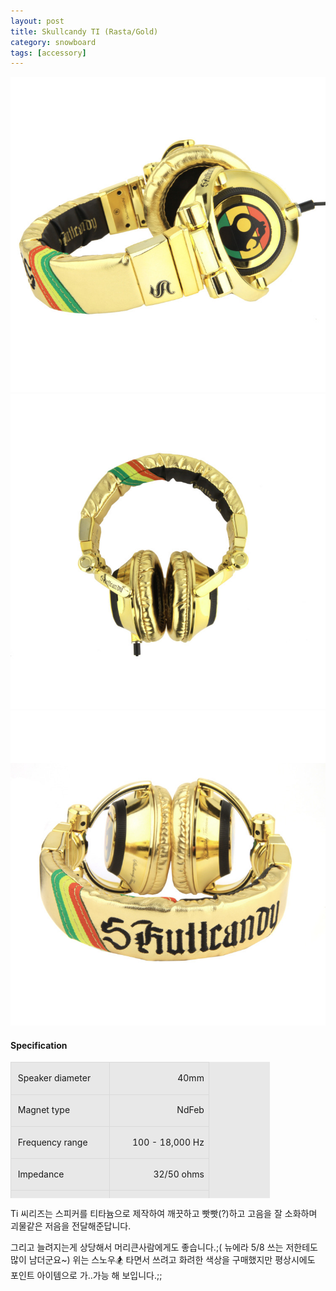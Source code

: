 ```yaml
---
layout: post
title: Skullcandy TI (Rasta/Gold)
category: snowboard
tags: [accessory]
---
```


![Skullcandy TI Gold foil rasta](/images/posts/skullcandy_ti_gold_foil_rasta_1.jpg)
![Skullcandy TI Gold foil rasta](/images/posts/skullcandy_ti_gold_foil_rasta_2.jpg)
![Skullcandy TI Gold foil rasta](/images/posts/skullcandy_ti_gold_foil_rasta_3.jpg)

#### Specification ####
<table style="WIDTH: 415px; BORDER-COLLAPSE: collapse; HEIGHT: 218px" cellspacing="1" cellpadding="1" width="415" bgcolor="#e8e8e8">
<tbody>
<tr>
<td style="BORDER-BOTTOM: #dadada 1px solid; BORDER-LEFT: #dadada 1px solid; BORDER-TOP: #dadada 1px solid; BORDER-RIGHT: #dadada 1px solid" width="50%">
<p>&nbsp;Speaker diameter</p>
</td>
<td style="BORDER-BOTTOM: #dadada 1px solid; BORDER-LEFT: #dadada 1px solid; BORDER-TOP: #dadada 1px solid; BORDER-RIGHT: #dadada 1px solid" width="50%">
<p style="TEXT-ALIGN: right">&nbsp;40mm</p>
</td></tr>
<tr>
<td style="BORDER-BOTTOM: #dadada 1px solid; BORDER-LEFT: #dadada 1px solid; BORDER-TOP: #dadada 1px solid; BORDER-RIGHT: #dadada 1px solid" width="50%">
<p>&nbsp;Magnet type</p>
</td>
<td style="BORDER-BOTTOM: #dadada 1px solid; BORDER-LEFT: #dadada 1px solid; BORDER-TOP: #dadada 1px solid; BORDER-RIGHT: #dadada 1px solid" width="50%">
<p style="TEXT-ALIGN: right">&nbsp;NdFeb</p>
</td></tr>
<tr>
<td style="BORDER-BOTTOM: #dadada 1px solid; BORDER-LEFT: #dadada 1px solid; BORDER-TOP: #dadada 1px solid; BORDER-RIGHT: #dadada 1px solid" width="50%">
<p>&nbsp;Frequency range</p>
</td>
<td style="BORDER-BOTTOM: #dadada 1px solid; BORDER-LEFT: #dadada 1px solid; BORDER-TOP: #dadada 1px solid; BORDER-RIGHT: #dadada 1px solid" width="50%">
<p style="TEXT-ALIGN: right">&nbsp;100 - 18,000 Hz</p>
</td></tr>
<tr>
<td style="BORDER-BOTTOM: #dadada 1px solid; BORDER-LEFT: #dadada 1px solid; BORDER-TOP: #dadada 1px solid; BORDER-RIGHT: #dadada 1px solid" width="50%">
<p>&nbsp;Impedance</p>
</td>
<td style="BORDER-BOTTOM: #dadada 1px solid; BORDER-LEFT: #dadada 1px solid; BORDER-TOP: #dadada 1px solid; BORDER-RIGHT: #dadada 1px solid" width="50%">
<p style="TEXT-ALIGN: right">&nbsp;32/50 ohms</p>
</td></tr>
<tr>
<td style="BORDER-BOTTOM: #dadada 1px solid; BORDER-LEFT: #dadada 1px solid; BORDER-TOP: #dadada 1px solid; BORDER-RIGHT: #dadada 1px solid" width="50%">
<p>&nbsp;Max input power</p>
</td>
<td style="BORDER-BOTTOM: #dadada 1px solid; BORDER-LEFT: #dadada 1px solid; BORDER-TOP: #dadada 1px solid; BORDER-RIGHT: #dadada 1px solid" width="50%">
<p style="TEXT-ALIGN: right">&nbsp;400mW</p>
</td></tr>
<tr>
<td style="BORDER-BOTTOM: #dadada 1px solid; BORDER-LEFT: #dadada 1px solid; BORDER-TOP: #dadada 1px solid; BORDER-RIGHT: #dadada 1px solid" width="50%">
<p>&nbsp;Cable type</p>
</td>
<td style="BORDER-BOTTOM: #dadada 1px solid; BORDER-LEFT: #dadada 1px solid; BORDER-TOP: #dadada 1px solid; BORDER-RIGHT: #dadada 1px solid" width="50%">
<p style="TEXT-ALIGN: right">&nbsp;OFC</p>
</td></tr>
<tr>
<td style="BORDER-BOTTOM: #dadada 1px solid; BORDER-LEFT: #dadada 1px solid; BORDER-TOP: #dadada 1px solid; BORDER-RIGHT: #dadada 1px solid" width="50%">
<p>&nbsp;Cable length</p>
</td>
<td style="BORDER-BOTTOM: #dadada 1px solid; BORDER-LEFT: #dadada 1px solid; BORDER-TOP: #dadada 1px solid; BORDER-RIGHT: #dadada 1px solid" width="50%">
<p style="TEXT-ALIGN: right">&nbsp;1.2 M</p>
</td></tr>
<tr>
<td style="BORDER-BOTTOM: #dadada 1px solid; BORDER-LEFT: #dadada 1px solid; BORDER-TOP: #dadada 1px solid; BORDER-RIGHT: #dadada 1px solid" width="50%">
<p>&nbsp;Plug type</p>
</td>
<td style="BORDER-BOTTOM: #dadada 1px solid; BORDER-LEFT: #dadada 1px solid; BORDER-TOP: #dadada 1px solid; BORDER-RIGHT: #dadada 1px solid" width="50%">
<p style="TEXT-ALIGN: right">&nbsp;3.5mm gold plated</p>
</td></tr>
<tr>
<td style="BORDER-BOTTOM: #dadada 1px solid; BORDER-LEFT: #dadada 1px solid; BORDER-TOP: #dadada 1px solid; BORDER-RIGHT: #dadada 1px solid" width="50%">
<p>&nbsp;Accessory</p>
</td>
<td style="BORDER-BOTTOM: #dadada 1px solid; BORDER-LEFT: #dadada 1px solid; BORDER-TOP: #dadada 1px solid; BORDER-RIGHT: #dadada 1px solid" width="50%">
<p style="TEXT-ALIGN: right">&nbsp;3.5 &gt; 6.3mm adaptor</p>
</td></tr>
</tbody></table>

Ti 씨리즈는 스피커를 티타늄으로 제작하여 깨끗하고 빳빳(?)하고 고음을 잘 소화하며 괴물같은 저음을 전달해준답니다.

그리고 늘려지는게 상당해서 머리큰사람에게도 좋습니다.;( 뉴에라 5/8 쓰는 저한테도 많이 남더군요~) 위는 스노우🏂 타면서 쓰려고 화려한 색상을 구매했지만 평상시에도 포인트 아이템으로 가..가능 해 보입니다.;;
 